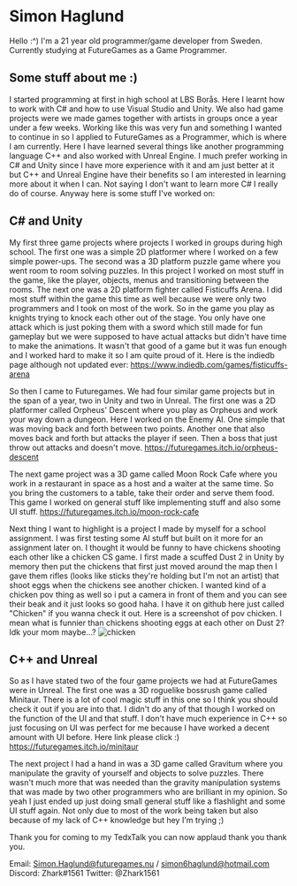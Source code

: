 # Simon Haglund

Hello :^)
I'm a 21 year old programmer/game developer from Sweden. Currently studying at FutureGames as a Game Programmer.

## Some stuff about me :)
I started programming at first in high school at LBS Borås. Here I learnt how to work with C# and how to use Visual Studio and Unity. We also had game projects were we made games together with artists in groups once a year under a few weeks. Working like this was very fun and something I wanted to continue in so I applied to FutureGames as a Programmer, which is where I am currently. Here I have learned several things like another programming language C++ and also worked with Unreal Engine. I much prefer working in C# and Unity since I have more experience with it and am just better at it but C++ and Unreal Engine have their benefits so I am interested in learning more about it when I can. Not saying I don't want to learn more C# I really do of course. Anyway here is some stuff I've worked on:

## C# and Unity
My first three game projects where projects I worked in groups during high school. The first one was a simple 2D platformer where I worked on a few simple power-ups. The second was a 3D platform puzzle game where you went room to room solving puzzles. In this project I worked on most stuff in the game, like the player, objects, menus and transitioning between the rooms. The next one was a 2D platform fighter called Fisticuffs Arena. I did most stuff within the game this time as well because we were only two programmers and I took on most of the work. So in the game you play as knights trying to knock each other out of the stage. You only have one attack which is just poking them with a sword which still made for fun gameplay but we were supposed to have actual attacks but didn't have time to make the animations. It wasn't that good of a game but it was fun enough and I worked hard to make it so I am quite proud of it. Here is the indiedb page although not updated ever: https://www.indiedb.com/games/fisticuffs-arena 

So then I came to Futuregames. We had four similar game projects but in the span of a year, two in Unity and two in Unreal. The first one was a 2D platformer called Orpheus' Descent where you play as Orpheus and work your way down a dungeon. Here I worked on the Enemy AI. One simple that was moving back and forth between two points. Another one that also moves back and forth but attacks the player if seen. Then a boss that just throw out attacks and doesn't move. https://futuregames.itch.io/orpheus-descent

The next game project was a 3D game called Moon Rock Cafe where you work in a restaurant in space as a host and a waiter at the same time. So you bring the customers to a table, take their order and serve them food. This game I worked on general stuff like implementing stuff and also some UI stuff. https://futuregames.itch.io/moon-rock-cafe

Next thing I want to highlight is a project I made by myself for a school assignment. I was first testing some AI stuff but built on it more for an assignment later on. I thought it would be funny to have chickens shooting each other like a chicken CS game. I first made a scuffed Dust 2 in Unity by memory then put the chickens that first just moved around the map then I gave them rifles (looks like sticks they're holding but I'm not an artist) that shoot eggs when the chickens see another chicken. I wanted kind of a chicken pov thing as well so i put a camera in front of them and you can see their beak and it just looks so good haha. I have it on github here just called "Chicken" if you wanna check it out. Here is a screenshot of pov chicken. I mean what is funnier than chickens shooting eggs at each other on Dust 2? Idk your mom maybe...?
![chicken](https://user-images.githubusercontent.com/90894641/212319239-40f63049-40a4-4aff-a5bf-ede742dc09db.PNG)



## C++ and Unreal
So as I have stated two of the four game projects we had at FutureGames were in Unreal. The first one was a 3D roguelike bossrush game called Minitaur. There is a lot of cool magic stuff in this one so I think you should check it out if you are into that. I didn't do any of that though I worked on the function of the UI and that stuff. I don't have much experience in C++ so just focusing on UI was perfect for me because I have worked a decent amount with UI before. Here link please click :) https://futuregames.itch.io/minitaur

The next project I had a hand in was a 3D game called Gravitum where you manipulate the gravity of yourself and objects to solve puzzles. There wasn't much more that was needed than the gravity manipulation systems that was made by two other programmers who are brilliant in my opinion. So yeah I just ended up just doing small general stuff like a flashlight and some UI stuff again. Not only due to most of the work being taken but also because of my lack of C++ knowledge but hey I'm trying ;)



Thank you for coming to my TedxTalk you can now applaud thank you thank you.

Email: Simon.Haglund@futuregames.nu / simon6haglund@hotmail.com
Discord: Zhark#1561
Twitter: @Zhark1561
